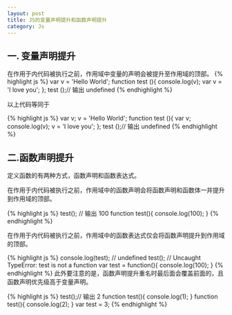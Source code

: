 ```yaml
---
layout: post
title: JS的变量声明提升和函数声明提升
category: Js
---
```


## 一. 变量声明提升
在作用于内代码被执行之前，作用域中变量的声明会被提升至作用域的顶部。
{% highlight js %}
var v = 'Hello World';
function test (){
  console.log(v);
  var v = 'I love you';
};
test ();// 输出 undefined
{% endhighlight %}

以上代码等同于

{% highlight js %}
var v;
v = 'Hello World';
function test (){
  var v;
  console.log(v);
  v = 'I love you';
};
test ();// 输出 undefined
{% endhighlight %}


## 二.函数声明提升
定义函数的有两种方式，函数声明和函数表达式。

在作用于内代码被执行之前，作用域中的函数声明会将函数声明和函数体一并提升到作用域的顶部。

{% highlight js %}
test(); // 输出 100
function test(){
    console.log(100);
}
{% endhighlight %}

在作用于内代码被执行之前，作用域中的函数表达式仅会将函数声明提升到作用域的顶部。

{% highlight js %}
console.log(test); // undefined
test(); // Uncaught TypeError: test is not a function
var test = function(){
    console.log(100);
}
{% endhighlight %}
此外要注意的是，函数声明提升重名时最后面会覆盖前面的，且函数声明优先级高于变量声明。

{% highlight js %}
test();// 输出 2
function test(){
    console.log(1);
}
function test(){
    console.log(2);
}
var test = 3;
{% endhighlight %}